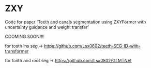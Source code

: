 # ZXY
Code for paper 'Teeth and canals segmentation using ZXYFormer with uncertainty guidance and weight transfer'

COOMING SOON!!!!

for tooth ins seg -> https://github.com/Lsx0802/teeth-SEG-ID-with-transformer

for tooth and root seg -> https://github.com/Lsx0802/GLMTNet
